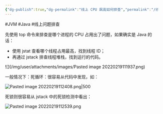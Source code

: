 ```yaml
---
{"dg-publish":true,"dg-permalink":"线上 CPU 飙高如何排查","permalink":"/线上 CPU 飙高如何排查/"}
---
```



#JVM #Java #线上问题排查

先使用 top 命令来排查是哪个进程的 CPU 占用出了问题，如果确实是 Java 的话：

- 使用 jstat 查看哪个线程占用最高，找到线程 ID；
- 再通过 jstack 排查线程堆栈，找到运行的代码。

![](/img/user/attachments/images/Pasted image 20220219111937.png)

一般情况下：死循环：很容易从代码中发现，如：

![Pasted image 20220219112408.png|500](/img/user/attachments/images/Pasted%20image%2020220219112408.png)

 死锁则很容易从 jstack 中的死锁检测中看出：
 
 ![Pasted image 20220219112539.png](/img/user/attachments/images/Pasted%20image%2020220219112539.png)